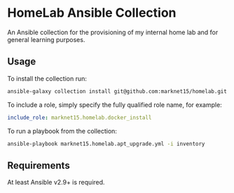 # HomeLab Ansible Collection

An Ansible collection for the provisioning of my internal home lab and for general learning purposes.

## Usage

To install the collection run:

```sh
ansible-galaxy collection install git@github.com:marknet15/homelab.git
```

To include a role, simply specify the fully qualified role name, for example:

```yml
include_role: marknet15.homelab.docker_install
```

To run a playbook from the collection:

```sh
ansible-playbook marknet15.homelab.apt_upgrade.yml -i inventory
```

## Requirements

At least Ansible v2.9+ is required.
